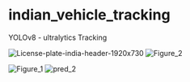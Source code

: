 # indian_vehicle_tracking
YOLOv8 - ultralytics Tracking 


![License-plate-india-header-1920x730](https://github.com/user-attachments/assets/8e4f2518-1d12-478a-b807-0df5334c041d)
![Figure_2](https://github.com/user-attachments/assets/570d45ac-fabd-4843-a762-313fde2f91bb)

![Figure_1](https://github.com/user-attachments/assets/06ffff8d-eda0-4407-a54d-80fa884aa786)
![pred_2](https://github.com/user-attachments/assets/7be49dad-cdf2-4ddc-bc89-b9792415d5d6)
